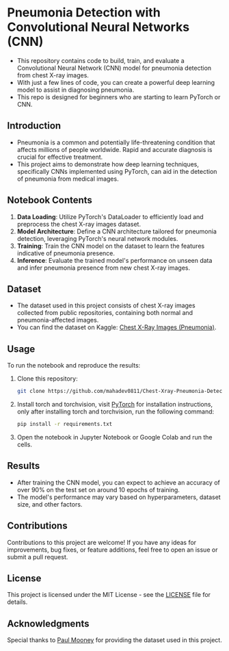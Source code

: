 # Pneumonia Detection with Convolutional Neural Networks (CNN)

- This repository contains code to build, train, and evaluate a Convolutional Neural Network (CNN) model for pneumonia detection from chest X-ray images. 
- With just a few lines of code, you can create a powerful deep learning model to assist in diagnosing pneumonia. 
- This repo is designed for beginners who are starting to learn PyTorch or CNN.

## Introduction

- Pneumonia is a common and potentially life-threatening condition that affects millions of people worldwide. Rapid and accurate diagnosis is crucial for effective treatment. 
- This project aims to demonstrate how deep learning techniques, specifically CNNs implemented using PyTorch, can aid in the detection of pneumonia from medical images.

## Notebook Contents

1. **Data Loading**: Utilize PyTorch's DataLoader to efficiently load and preprocess the chest X-ray images dataset.
2. **Model Architecture**: Define a CNN architecture tailored for pneumonia detection, leveraging PyTorch's neural network modules.
3. **Training**: Train the CNN model on the dataset to learn the features indicative of pneumonia presence.
4. **Inference**: Evaluate the trained model's performance on unseen data and infer pneumonia presence from new chest X-ray images.

## Dataset

- The dataset used in this project consists of chest X-ray images collected from public repositories, containing both normal and pneumonia-affected images. 
- You can find the dataset on Kaggle: [Chest X-Ray Images (Pneumonia)](https://www.kaggle.com/paultimothymooney/chest-xray-pneumonia).

## Usage

To run the notebook and reproduce the results:

1. Clone this repository:
    
    ```bash
    git clone https://github.com/mahadev0811/Chest-Xray-Pneumonia-Detection.git
    ```

2. Install torch and torchvision, visit [PyTorch](https://pytorch.org/get-started/locally/) for installation instructions, only after installing torch and torchvision, run the following command:

    ```bash
    pip install -r requirements.txt
    ```

3. Open the notebook in Jupyter Notebook or Google Colab and run the cells.

## Results

- After training the CNN model, you can expect to achieve an accuracy of over 90% on the test set on around 10 epochs of training. 
- The model's performance may vary based on hyperparameters, dataset size, and other factors.

## Contributions

Contributions to this project are welcome! If you have any ideas for improvements, bug fixes, or feature additions, feel free to open an issue or submit a pull request.

## License

This project is licensed under the MIT License - see the [LICENSE](LICENSE) file for details.

## Acknowledgments

Special thanks to [Paul Mooney](https://www.kaggle.com/paultimothymooney) for providing the dataset used in this project.
